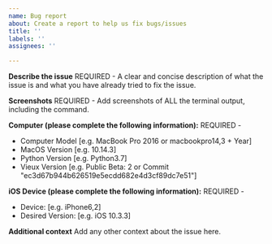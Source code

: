 ```yaml
---
name: Bug report
about: Create a report to help us fix bugs/issues
title: ''
labels: ''
assignees: ''

---
```


**Describe the issue**
REQUIRED - 
A clear and concise description of what the issue is and what you have already tried to fix the issue.

**Screenshots**
REQUIRED - 
Add screenshots of ALL the terminal output, including the command.

**Computer (please complete the following information):**
REQUIRED -
 - Computer Model [e.g. MacBook Pro 2016 or macbookpro14,3 + Year]  
 - MacOS Version [e.g. 10.14.3]
 - Python Version [e.g. Python3.7]
 - Vieux Version [e.g. Public Beta: 2 or Commit "ec3d67b944b626519e5ecdd682e4d3cf89dc7e51"]

**iOS Device (please complete the following information):**
REQUIRED -
 - Device: [e.g. iPhone6,2]
 - Desired Version: [e.g. iOS 10.3.3]

**Additional context**
Add any other context about the issue here.
